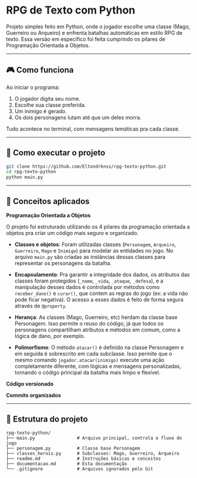 # RPG de Texto com Python

Projeto simples feito em Python, onde o jogador escolhe uma classe (Mago, Guerreiro ou Arqueiro) e enfrenta batalhas automáticas em estilo RPG de texto.
Essa versão em específico foi feita cumprindo os pilares de Programação Orientada a Objetos.

---

## 🎮 Como funciona

Ao iniciar o programa:

1. O jogador digita seu nome.
2. Escolhe sua classe preferida.
3. Um inimigo é gerado.
4. Os dois personagens lutam até que um deles morra.

Tudo acontece no terminal, com mensagens temáticas pra cada classe.

---

## 🚀 Como executar o projeto
```sh
git clone https://github.com/Eltondrknss/rpg-texto-python.git
cd rpg-texto-python
python main.py
```
---

## 🧠 Conceitos aplicados

**Programação Orientada a Objetos**

O projeto foi estruturado utilizando os 4 pilares da programação orientada a objetos pra criar um código mais seguro e organizado.

- **Classes e objetos**: Foram utilizadas classes (`Personagem`, `Arqueiro`, `Guerreiro`, `Mago` e `Inimigo`) para modelar as entidades no jogo. No arquivo `main.py` são criadas as instâncias dessas classes para representar os personagens da batalha.

- **Encapsulamento**: Pra garantir a integridade dos dados, os atributos das classes foram protegidos (`_nome`, `_vida`, `_ataque`, `_defesa`), e a manipulação desses dados é controlada por métodos como `receber_dano()` e `curar()`, que contem as regras do jogo (ex: a vida não pode ficar negativa). O acesso a esses dados é feito de forma segura através de `@property`.

- **Herança**: As classes (Mago, Guerreiro, etc) herdam da classe base Personagem. Isso permite o reuso do código, já que todos os personagens compartilham atributos e métodos em comum, como a lógica de dano, por exemplo.

- **Polimorfismo**: O método `atacar()` é definido na classe Personagem e em seguida é sobrescrito em cada subclasse. Isso permite que o mesmo comando `jogador.atacar(inimigo)` execute uma ação completamente diferente,  com lógicas e mensagens personalizadas, tornando o código principal da batalha mais limpo e flexível.

**Código versionado**

**Commits organizados**


---

## 📁 Estrutura do projeto
```
rpg-texto-python/
├── main.py                # Arquivo principal, controla o fluxo do jogo
├── personagem.py          # Classe base Personagem
├── classes_herois.py      # Subclasses: Mago, Guerreiro, Arqueiro
├── readme.md              # Instruções básicas e conceitos
├── documentacao.md        # Esta documentação
└── .gitignore             # Arquivos ignorados pelo Git
```

